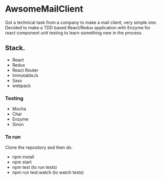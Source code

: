 # AwsomeMailClient
Got a technical task from a company to make a mail client, very simple one. Decided to make a TDD based React/Redux application with Enzyme for react component unit testing to learn something new in the process. 

## Stack. 
- React
- Redux
- React Router
- ImmutableJs
- Sass
- webpack

### Testing
- Mocha
- Chai
- Enzyme
- Sinon

### To run
Clone the repository and then do.
- npm install
- npm start
- npm test (to run tests)
- npm run test:watch (to watch tests)
